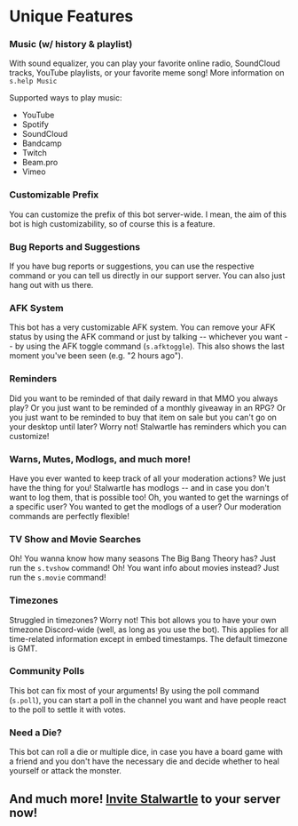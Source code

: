 # Unique Features
### Music (w/ history & playlist)
With sound equalizer, you can play your favorite online radio, SoundCloud tracks, YouTube playlists, or your favorite meme song! More information on `s.help Music`

Supported ways to play music:
* YouTube
* Spotify
* SoundCloud
* Bandcamp
* Twitch
* Beam.pro
* Vimeo

### Customizable Prefix
You can customize the prefix of this bot server-wide. I mean, the aim of this bot is high customizability, so of course this is a feature.
### Bug Reports and Suggestions
If you have bug reports or suggestions, you can use the respective command or you can tell us directly in our support server. You can also just hang out with us there.
### AFK System
This bot has a very customizable AFK system. You can remove your AFK status by using the AFK command or just by talking -- whichever you want -- by using the AFK toggle command (`s.afktoggle`). This also shows the last moment you've been seen (e.g. "2 hours ago").
### Reminders
Did you want to be reminded of that daily reward in that MMO you always play? Or you just want to be reminded of a monthly giveaway in an RPG? Or you just want to be reminded to buy that item on sale but you can't go on your desktop until later? Worry not! Stalwartle has reminders which you can customize!
### Warns, Mutes, Modlogs, and much more!
Have you ever wanted to keep track of all your moderation actions? We just have the thing for you! Stalwartle has modlogs -- and in case you don't want to log them, that is possible too! Oh, you wanted to get the warnings of a specific user? You wanted to get the modlogs of a user? Our moderation commands are perfectly flexible!
### TV Show and Movie Searches
Oh! You wanna know how many seasons The Big Bang Theory has? Just run the `s.tvshow` command! Oh! You want info about movies instead? Just run the `s.movie` command!
### Timezones
Struggled in timezones? Worry not! This bot allows you to have your own timezone Discord-wide (well, as long as you use the bot). This applies for all time-related information except in embed timestamps. The default timezone is GMT.
### Community Polls
This bot can fix most of your arguments! By using the poll command (`s.poll`), you can start a poll in the channel you want and have people react to the poll to settle it with votes.
### Need a Die?
This bot can roll a die or multiple dice, in case you have a board game with a friend and you don't have the necessary die and decide whether to heal yourself or attack the monster.

## And much more! [Invite Stalwartle](https://bit.ly/Stalwartle) to your server now!
